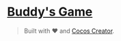 # [Buddy's Game](https://ustymukhman.github.io/BuddysGame/build/)

> Built with ❤️ and [Cocos Creator](https://www.cocos.com/en/creator).
